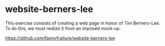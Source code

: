 # website-berners-lee

This exercise consists of creating a web page in honor of Tim Berners-Lee. To do this, we must realize it from an imposed mock-up.

https://github.com/fannyfraiture/website-berners-lee

